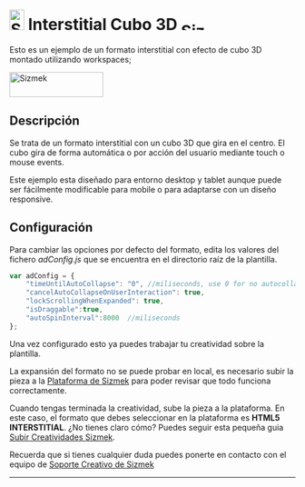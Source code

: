 # <a href="https://platform.mediamind.com"><img src="http://www.sizmek.es/eb/users/javiegido_/__logos/HTML5.png" alt="Sizmek" width="26" height="36" /></a> Interstitial Cubo 3D <a href="https://platform.mediamind.com"><img src="http://www.sizmek.es/eb/users/javiegido_/__logos/logo-dark.png" alt="Sizmek" width="57" height="15" /></a>

Esto es un ejemplo de un formato interstitial con efecto de cubo 3D montado utilizando workspaces;

<a href="http://www.sizmek.es/eb/users/javiegido_/__TESTS/DEMO_Cubo3D/index.html" target="_blank"><img src="http://www.sizmek.es/eb/users/javiegido_/__Screenshots/verDemo.png" alt="Sizmek" width="165" height="44" /></a>

## Descripción

Se trata de un formato interstitial con un cubo 3D que gira en el centro. El cubo gira de forma automática o por acción del usuario mediante touch o mouse events.

Este ejemplo esta diseñado para entorno desktop y tablet aunque puede ser fácilmente modificable para mobile o para adaptarse con un diseño responsive.

## Configuración 

Para cambiar las opciones por defecto del formato, edita los valores del fichero *adConfig.js* que se encuentra en el directorio raíz de la plantilla.

```javascript
var adConfig = {
    "timeUntilAutoCollapse": "0", //miliseconds, use 0 for no autocollapse
    "cancelAutoCollapseOnUserInteraction": true,
    "lockScrollingWhenExpanded": true,
    "isDraggable":true,
    "autoSpinInterval":8000  //miliseconds
};
```
Una vez configurado esto ya puedes trabajar tu creatividad sobre la plantilla.

La expansión del formato no se puede probar en local, es necesario subir la pieza a la [Plataforma de Sizmek](https://platform.mediamind.com) para poder revisar que todo funciona correctamente.

Cuando tengas terminada la creatividad, sube la pieza a la plataforma. En este caso, el formato que debes seleccionar en la plataforma es **HTML5 INTERSTITIAL**. ¿No tienes claro cómo? Puedes seguir esta pequeña guia [Subir Creatividades Sizmek](http://sizmek.es/wiki/doku.php?id=subir_creatividades_html5).

Recuerda que si tienes cualquier duda puedes ponerte en contacto con el equipo de <a href="mailto:creativesupport-spain@sizmek.com">Soporte Creativo de Sizmek</a>

***
